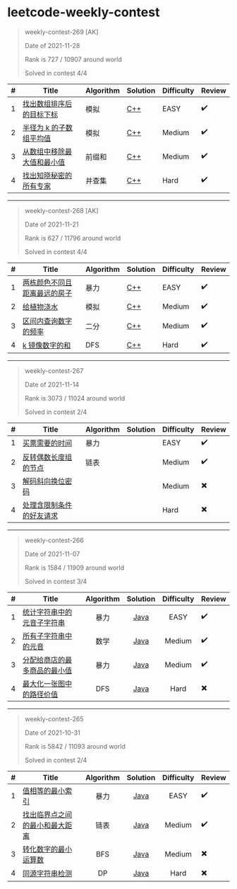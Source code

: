# leetcode-weekly-contest

> weekly-contest-269 [AK]
>
> Date of 2021-11-28
>
> Rank is 727 / 10907 around world
>
> Solved in contest 4/4

| #    | Title                                                        | Algorithm | Solution                                                     | Difficulty | Review             |
| ---- | ------------------------------------------------------------ | --------- | ------------------------------------------------------------ | ---------- | ------------------ |
| 1    | [找出数组排序后的目标下标](https://leetcode-cn.com/problems/find-target-indices-after-sorting-array/) | 模拟      | [C++](https://github.com/mbfjllybl/leetcode-weekly-contest/blob/master/weeklyContest/weeklyContest269/problem1/Solution.cpp) | EASY       | :heavy_check_mark: |
| 2    | [半径为 k 的子数组平均值](https://leetcode-cn.com/problems/k-radius-subarray-averages/) | 模拟      | [C++](https://github.com/mbfjllybl/leetcode-weekly-contest/blob/master/weeklyContest/weeklyContest269/problem2/Solution.cpp) | Medium     | :heavy_check_mark: |
| 3    | [从数组中移除最大值和最小值](https://leetcode-cn.com/problems/removing-minimum-and-maximum-from-array/) | 前缀和    | [C++](https://github.com/mbfjllybl/leetcode-weekly-contest/blob/master/weeklyContest/weeklyContest269/problem3/Solution.cpp) | Medium     | :heavy_check_mark: |
| 4    | [找出知晓秘密的所有专家](https://leetcode-cn.com/problems/find-all-people-with-secret/) | 并查集    | [C++](https://github.com/mbfjllybl/leetcode-weekly-contest/blob/master/weeklyContest/weeklyContest269/problem4/Solution.cpp) | Hard       | :heavy_check_mark: |

---

> weekly-contest-268 [AK]
>
> Date of 2021-11-21
>
> Rank is 627 / 11796 around world
>
> Solved in contest 4/4

| #    | Title                                                        | Algorithm | Solution                                                     | Difficulty | Review             |
| ---- | ------------------------------------------------------------ | --------- | ------------------------------------------------------------ | ---------- | ------------------ |
| 1    | [两栋颜色不同且距离最远的房子](https://leetcode-cn.com/problems/two-furthest-houses-with-different-colors/) | 暴力      | [C++](https://github.com/mbfjllybl/leetcode-weekly-contest/blob/master/weeklyContest/weeklyContest268/problem1/Solution.cpp) | EASY       | :heavy_check_mark: |
| 2    | [给植物浇水](https://leetcode-cn.com/problems/watering-plants/) | 模拟      | [C++](https://github.com/mbfjllybl/leetcode-weekly-contest/blob/master/weeklyContest/weeklyContest268/problem2/Solution.cpp) | Medium     | :heavy_check_mark: |
| 3    | [区间内查询数字的频率](https://leetcode-cn.com/problems/range-frequency-queries/) | 二分      | [C++](https://github.com/mbfjllybl/leetcode-weekly-contest/blob/master/weeklyContest/weeklyContest268/problem3/Solution.cpp) | Medium     | :heavy_check_mark: |
| 4    | [k 镜像数字的和](https://leetcode-cn.com/problems/sum-of-k-mirror-numbers/) | DFS       | [C++](https://github.com/mbfjllybl/leetcode-weekly-contest/blob/master/weeklyContest/weeklyContest268/problem4/Solution.cpp) | Hard       | :heavy_check_mark: |

---

> weekly-contest-267
>
> Date of 2021-11-14
>
> Rank is 3073 / 11024 around world
>
> Solved in contest 2/4

| #    | Title                                                        | Algorithm | Solution | Difficulty | Review                   |
| ---- | ------------------------------------------------------------ | --------- | -------- | ---------- | ------------------------ |
| 1    | [买票需要的时间](https://leetcode-cn.com/problems/time-needed-to-buy-tickets/) | 暴力      |          | EASY       | :heavy_check_mark:       |
| 2    | [反转偶数长度组的节点](https://leetcode-cn.com/problems/reverse-nodes-in-even-length-groups/) | 链表      |          | Medium     | :heavy_check_mark:       |
| 3    | [解码斜向换位密码](https://leetcode-cn.com/problems/decode-the-slanted-ciphertext/) |           |          | Medium     | :heavy_multiplication_x: |
| 4    | [处理含限制条件的好友请求](https://leetcode-cn.com/problems/process-restricted-friend-requests/) |           |          | Hard       | :heavy_multiplication_x: |

---

> weekly-contest-266
>
> Date of 2021-11-07
>
> Rank is 1584 / 11909 around world
>
> Solved in contest 3/4

|  #   | Title                                                        | Algorithm |                           Solution                           | Difficulty | Review                   |
| :--: | ------------------------------------------------------------ | :-------: | :----------------------------------------------------------: | :--------: | ------------------------ |
|  1   | [统计字符串中的元音子字符串](https://leetcode-cn.com/problems/count-vowel-substrings-of-a-string/) |   暴力    | [Java](https://github.com/mbfjllybl/leetcode-weekly-contest/blob/master/weeklyContest/weeklyContest266/problem1/Solution.java) |    EASY    | :heavy_check_mark:       |
|  2   | [所有子字符串中的元音](https://leetcode-cn.com/problems/vowels-of-all-substrings/) |   数学    | [Java](https://github.com/mbfjllybl/leetcode-weekly-contest/blob/master/weeklyContest/weeklyContest266/problem2/Solution.java) |   Medium   | :heavy_check_mark:       |
|  3   | [分配给商店的最多商品的最小值](https://leetcode-cn.com/problems/minimized-maximum-of-products-distributed-to-any-store/) |   暴力    | [Java](https://github.com/mbfjllybl/leetcode-weekly-contest/blob/master/weeklyContest/weeklyContest266/problem3/Solution.java) |   Medium   | :heavy_check_mark:       |
|  4   | [最大化一张图中的路径价值](https://leetcode-cn.com/problems/maximum-path-quality-of-a-graph/) |    DFS    | [Java](https://github.com/mbfjllybl/leetcode-weekly-contest/blob/master/weeklyContest/weeklyContest266/problem4/Solution.java) |    Hard    | :heavy_multiplication_x: |

---

> weekly-contest-265
>
> Date of 2021-10-31
>
> Rank is 5842 / 11093 around world
>
> Solved in contest 2/4

|  #   | Title                                                        | Algorithm |                           Solution                           | Difficulty | Review                   |
| :--: | ------------------------------------------------------------ | :-------: | :----------------------------------------------------------: | :--------: | ------------------------ |
|  1   | [值相等的最小索引](https://leetcode-cn.com/problems/smallest-index-with-equal-value/) |   暴力    | [Java](https://github.com/mbfjllybl/leetcode-weekly-contest/blob/master/weeklyContest/weeklyContest265/problem1/Solution.java) |    EASY    | :heavy_check_mark:       |
|  2   | [找出临界点之间的最小和最大距离](https://leetcode-cn.com/problems/find-the-minimum-and-maximum-number-of-nodes-between-critical-points/) |   链表    | [Java](https://github.com/mbfjllybl/leetcode-weekly-contest/blob/master/weeklyContest/weeklyContest265/problem2/Solution.java) |   Medium   | :heavy_check_mark:       |
|  3   | [转化数字的最小运算数](https://leetcode-cn.com/problems/minimum-operations-to-convert-number/) |    BFS    | [Java](https://github.com/mbfjllybl/leetcode-weekly-contest/blob/master/weeklyContest/weeklyContest265/problem3/Solution.java) |   Medium   | :heavy_multiplication_x: |
|  4   | [同源字符串检测](https://leetcode-cn.com/problems/check-if-an-original-string-exists-given-two-encoded-strings/) |    DP     | [Java](https://github.com/mbfjllybl/leetcode-weekly-contest/blob/master/weeklyContest/weeklyContest265/problem4/Solution.java) |    Hard    | :heavy_multiplication_x: |

